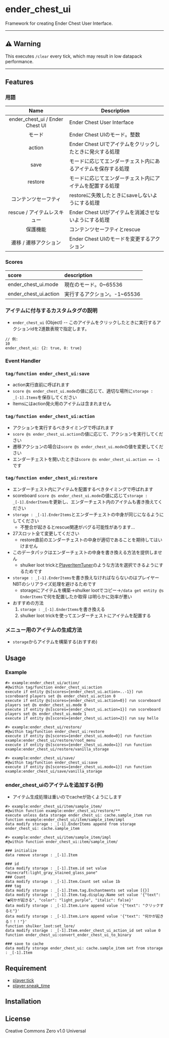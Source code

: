 ender_chest_ui
==

Framework for creating Ender Chest User Interface.

---

## ⚠ Warning

This executes `/clear` every tick, which may result in low datapack performance.

---

## Features

### 用語

|Name|Description|
|:-:|-|
|ender_chest_ui / Ender Chest UI|Ender Chest User Interface|
|モード|Ender Chest UIのモード。整数|
|action|Ender Chest UIでアイテムをクリックしたときに発火する処理|
|save|モードに応じてエンダーチェスト内にあるアイテムを保存する処理|
|restore|モードに応じてエンダーチェスト内にアイテムを配置する処理|
|コンテンツセーフティ|restoreに失敗したときにsaveしないようにする処理|
|rescue / アイテムレスキュー|Ender Chest UIがアイテムを消滅させないようにする処理|
|保護機能|コンテンツセーフティとrescue|
|遷移 / 遷移アクション|Ender Chest UIのモードを変更するアクション|

### Scores

|score|description|
|:--|:--|
|ender_chest_ui.mode|現在のモード。0~65536|
|ender_chest_ui.action|実行するアクション。-1~65536|

### アイテムに付与するカスタムタグの説明
- `ender_chest_ui` (Object) -- このアイテムをクリックしたときに実行するアクションidを2進数表現で指定します。  
```
// 例:
10
ender_chest_ui: {2: true, 8: true}
```

### Event Handler

### `tag/function ender_chest_ui:save`

- action実行直前に呼ばれます
- `score @s ender_chest_ui.mode`の値に応じて、適切な場所に`storage : _[-1].Items`を保存してください
- Itemsにはaction発火用のアイテムは含まれません

### `tag/function ender_chest_ui:action`

- アクションを実行するべきタイミングで呼ばれます
- `score @s ender_chest_ui.action`の値に応じて、アクションを実行してください
- 遷移アクションの場合は`score @s ender_chest_ui.mode`の値を変更してください
- エンダーチェストを開いたときは`score @s ender_chest_ui.action == -1`です

### `tag/function ender_chest_ui:restore`

- エンダーチェスト内にアイテムを配置するべきタイミングで呼ばれます
- scoreboard `score @s ender_chest_ui.mode`の値に応じて`storage : _[-1].EnderItems`を更新し、エンダーチェスト内のアイテムも書き換えてください
- `storage : _[-1].EnderItems`とエンダーチェストの中身が同じになるようにしてください
  - 不整合が起きるとrescue関連がバグる可能性があります…
- 27スロット全て変更してください
  - restore直前のエンダーチェストの中身が適切であることを期待してはいけません
- このデータパックはエンダーチェストの中身を書き換える方法を提供しません
  - shulker loot trickと[PlayerItemTuner](https://github.com/Ai-Akaishi/PlayerItemTuner)のような方法を選択できるようにするためです
- `storage : _[-1].EnderItems`を書き換えなければならないのはプレイヤーNBTのシリアライズ処理を避けるためです
  - storageにアイテムを構築→shulker lootでコピー→`/data get entity @s EnderItems`で何を配置したか取得 は明らかに効率が悪い
- おすすめの方法
  1. `storage : _[-1].EnderItems`を書き換える
  2. shulker loot trickを使ってエンダーチェストにアイテムを配置する

### メニュー用のアイテムの生成方法

- `storage`からアイテムを構築する(おすすめ)

## Usage

### Example

```mcfunction
#> example:ender_chest_ui/action/
#@within tag/function ender_chest_ui:action
execute if entity @s[scores={ender_chest_ui.action=..-1}] run scoreboard players set @s ender_chest_ui.action 0
execute if entity @s[scores={ender_chest_ui.action=0}] run scoreboard players set @s ender_chest_ui.mode 0
execute if entity @s[scores={ender_chest_ui.action=1}] run scoreboard players set @s ender_chest_ui.mode 1
execute if entity @s[scores={ender_chest_ui.action=2}] run say hello
```

```mcfunction
#> example:ender_chest_ui/restore/
#@within tag/function ender_chest_ui:restore
execute if entity @s[scores={ender_chest_ui.mode=0}] run function example:ender_chest_ui/restore/root_menu
execute if entity @s[scores={ender_chest_ui.mode=1}] run function example:ender_chest_ui/restore/vanilla_storage
```

```mcfunction
#> example:ender_chest_ui/save/
#@within tag/function ender_chest_ui:save
execute if entity @s[scores={ender_chest_ui.mode=1}] run function example:ender_chest_ui/save/vanilla_storage
```

### ender_chest_uiのアイテムを追加する(例)

- アイテム生成処理は重いのでcacheが効くようにします

```mcfunction
#> example:ender_chest_ui/item/sample_item/
#@within function example:ender_chest_ui/restore/**
execute unless data storage ender_chest_ui: cache.sample_item run function example:ender_chest_ui/item/sample_item/impl
data modify storage : _[-1].EnderItems append from storage ender_chest_ui: cache.sample_item
```
```mcfunction
#> example:ender_chest_ui/item/sample_item/impl
#@within function ender_chest_ui:item/sample_item/

### initialize
data remove storage : _[-1].Item

### id
data modify storage : _[-1].Item.id set value "minecraft:light_gray_stained_glass_pane"
### Count
data modify storage : _[-1].Item.Count set value 1b
### tag
data modify storage : _[-1].Item.tag.Enchantments set value [{}]
data modify storage : _[-1].Item.tag.display.Name set value '{"text": "●何かが起きる", "color": "light_purple", "italic": false}'
data modify storage : _[-1].Item.Lore append value '{"text": "クリックすると"}'
data modify storage : _[-1].Item.Lore append value '{"text": "何かが起きる！！！"}'
function shulker_loot:set_lore/
data modify storage : _[-1].Item.ender_chest_ui_action_id set value 0
function ender_chest_ui:convert_ender_chest_ui_to_binary

### save to cache
data modify storage ender_chest_ui: cache.sample_item set from storage : _[-1].Item
```

## Requirement

- [player.tick](https://github.com/a-happin/player-datapacks/tree/master/01.player.tick)
- [player.sneak_time](https://github.com/a-happin/player-datapacks/tree/master/10.player.sneak_time)

## Installation

## License
Creative Commons Zero v1.0 Universal
